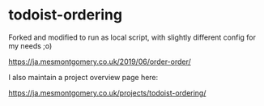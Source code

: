 # todoist-ordering

Forked and modified to run as local script, with slightly different config for my needs ;o)

https://ja.mesmontgomery.co.uk/2019/06/order-order/ 

I also maintain a project overview page here:

https://ja.mesmontgomery.co.uk/projects/todoist-ordering/